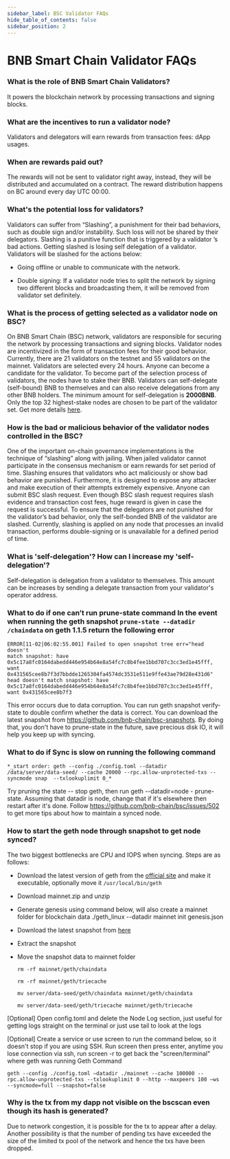 ```yaml
---
sidebar_label: BSC Validator FAQs
hide_table_of_contents: false
sidebar_position: 2
---
```


# BNB Smart Chain Validator FAQs

### What is the role of BNB Smart Chain Validators?
It powers the blockchain network by processing transactions and signing blocks.

### What are the incentives to run a validator node?

Validators and delegators will earn rewards from transaction fees: dApp usages.

### When are rewards paid out?

The rewards will not be sent to validator right away, instead, they will be distributed and accumulated on a contract. The reward distribution happens on BC around every day UTC 00:00.

### What's the potential loss for validators?

Validators can suffer from “Slashing”, a punishment for their bad behaviors, such as double sign and/or instability. Such loss will not be shared by their delegators.
Slashing is a punitive function that is triggered by a validator ’s bad actions. Getting slashed is losing self delegation of a validator. Validators will be slashed for the actions below:

  * Going offline or unable to communicate with the network.
  
  * Double signing: If a validator node tries to split the network by signing two different blocks and broadcasting them, it will be removed from validator set definitely.

### What is the process of getting selected as a validator node on BSC?

On BNB Smart Chain (BSC) network, validators are responsible for securing the network by processing transactions and signing blocks. Validator nodes are incentivized in the form of transaction fees for their good behavior. Currently, there are 21 validators on the testnet and 55 validators on the mainnet. Validators are selected every 24 hours. Anyone can become a candidate for the validator. To become part of the selection process of validators, the nodes have to stake their BNB. Validators can self-delegate (self-bound) BNB to themselves and can also receive delegations from any other BNB holders. The minimum amount for self-delegation is **2000BNB**. Only the top 32 highest-stake nodes are chosen to be part of the validator set. Get more details [here](https://docs.bnbchain.org/docs/validator/overview.html).

### How is the bad or malicious behavior of the validator nodes controlled in the BSC?

One of the important on-chain governance implementations is the technique of “slashing” along with jailing. When jailed validator cannot participate in the consensus mechanism or earn rewards for set period of time. Slashing ensures that validators who act maliciously or show bad behavior are punished. Furthermore, it is designed to expose any attacker and make execution of their attempts extremely expensive. Anyone can submit BSC slash request. Even though BSC slash request requires slash evidence and transaction cost fees, huge reward is given in case the request is successful. To ensure that the delegators are not punished for the validator’s bad behavior, only the self-bonded BNB of the validator are slashed. Currently, slashing is applied on any node that processes an invalid transaction, performs double-signing or is unavailable for a defined period of time.

### What is 'self-delegation'? How can I increase my 'self-delegation'?

Self-delegation is delegation from a validator to themselves. This amount can be increases by sending a delegate transaction from your validator's operator address.

### What to do if one can’t run prune-state command In the event when running the geth snapshot `prune-state --datadir /chaindata` on geth 1.1.5 return the following error

~~~~
ERROR[11-02|06:02:55.001] Failed to open snapshot tree err="head doesn't
match snapshot: have 0x5c17a8fc0164dabedd446e954b64e8a54fc7c8b4fee1bbd707c3cc3ed1e45fff, want 0x431565cee8b7f3d7bbdde1265304fa4574dc3531e511e9ffe43ae79d28e431d6" head doesn't match snapshot: have 0x5c17a8fc0164dabedd446e954b64e8a54fc7c8b4fee1bbd707c3cc3ed1e45fff, want 0x431565cee8b7f3
~~~~

This error occurs due to data corruption. You can run geth snapshot verify-state to double confirm whether the data is correct. You can download the latest snapshot from https://github.com/bnb-chain/bsc-snapshots. By doing that, you don't have to prune-state in the future, save precious disk IO, it will help you keep up with syncing.

### What to do if Sync is slow on running the following command 

~~~~
*_start order: geth --config ./config.toml --datadir /data/server/data-seed/ --cache 20000 --rpc.allow-unprotected-txs --syncmode snap  --txlookuplimit 0_*
~~~~

Try pruning the state -- stop geth, then run geth --datadir=node - prune-state. Assuming that datadir is node, change that if it's elsewhere then restart after it's done. Follow https://github.com/bnb-chain/bsc/issues/502 to get more tips about how to maintain a synced node.

### How to start the geth node through snapshot to get node synced?

The two biggest bottlenecks are CPU and IOPS when syncing. Steps are as follows: 

  * Download the latest version of geth from the [official site](https://github.com/bnb-chain/bsc-snapshots) and make it executable, optionally move it `/usr/local/bin/geth`
  
  * Download mainnet.zip and unzip
  
  * Generate genesis using command below, will also create a mainnet folder for blockchain data ./geth_linux --datadir mainnet init genesis.json
  
  * Download the latest snapshot from [here](https://github.com/bnb-chain/bsc-snapshots)
   
  * Extract the snapshot
 
  * Move the snapshot data to mainnet folder

      `rm -rf mainnet/geth/chaindata`  

      
      `rm -rf mainnet/geth/triecache`  

      
      `mv server/data-seed/geth/chaindata mainnet/geth/chaindata`  

      
      `mv server/data-seed/geth/triecache mainnet/geth/triecache`  

[Optional] Open config.toml and delete the Node Log section, just useful for getting logs straight on the terminal or just use tail to look at the logs

[Optional] Create a service or use screen to run the command below, so it doesn't stop if you are using SSH.
Run screen then press enter, anytime you lose connection via ssh, run screen -r to get back the "screen/terminal" where geth was running Geth Command 

`geth --config ./config.toml –datadir ./mainnet --cache 100000 --rpc.allow-unprotected-txs --txlookuplimit 0 --http --maxpeers 100 –ws --syncmode=full --snapshot=false `

### Why is the tx from my dapp not visible on the bscscan even though its hash is generated?
Due to network congestion, it is possible for the tx to appear after a delay. Another possibility is that the number of pending txs have exceeded the size of the limited tx pool of the network and hence the txs have been dropped.